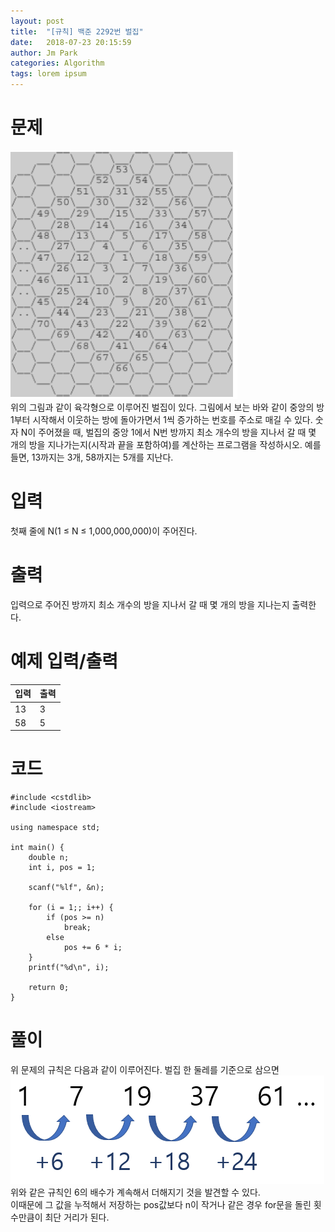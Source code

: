 ```yaml
---
layout: post
title:  "[규칙] 백준 2292번 벌집"
date:   2018-07-23 20:15:59
author: Jm Park
categories: Algorithm
tags: lorem ipsum
---
```


# 문제
![백준 2292번 문제](/assets/Algorithm/baek_2292_문제.png)  
위의 그림과 같이 육각형으로 이루어진 벌집이 있다. 그림에서 보는 바와 같이 중앙의 방 1부터 시작해서 이웃하는 방에 돌아가면서 1씩 증가하는 번호를 주소로 매길 수 있다. 숫자 N이 주어졌을 때, 벌집의 중앙 1에서 N번 방까지 최소 개수의 방을 지나서 갈 때 몇 개의 방을 지나가는지(시작과 끝을 포함하여)를 계산하는 프로그램을 작성하시오. 예를 들면, 13까지는 3개, 58까지는 5개를 지난다.

# 입력
첫째 줄에 N(1 ≤ N ≤ 1,000,000,000)이 주어진다.

# 출력
입력으로 주어진 방까지 최소 개수의 방을 지나서 갈 때 몇 개의 방을 지나는지 출력한다.

# 예제 입력/출력

| 입력 | 출력 |
| :--- | :--- |  
| 13 | 3 |
| 58 | 5 |

# 코드
```{.cpp}
#include <cstdlib>
#include <iostream>

using namespace std;

int main() {
	double n;
	int i, pos = 1;

	scanf("%lf", &n);
	
	for (i = 1;; i++) {
		if (pos >= n)
			break;
		else
			pos += 6 * i;
	}
	printf("%d\n", i);

	return 0;
}
```

# 풀이
위 문제의 규칙은 다음과 같이 이루어진다. 벌집 한 둘레를 기준으로 삼으면  
![백준 2292번 풀이](/assets/Algorithm/baek_2292_풀이.PNG)  
위와 같은 규칙인 6의 배수가 계속해서 더해지기 것을 발견할 수 있다.   
이때문에 그 값을 누적해서 저장하는 pos값보다 n이 작거나 같은 경우 for문을 돌린 횟수만큼이 최단 거리가 된다.
